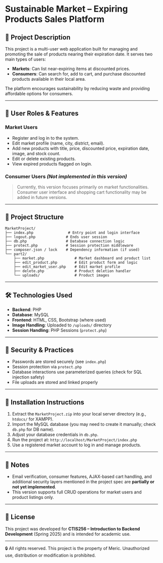
# Sustainable Market – Expiring Products Sales Platform

## 🛒 Project Description

This project is a multi-user web application built for managing and promoting the sale of products nearing their expiration date. It serves two main types of users:

- **Markets**: Can list near-expiring items at discounted prices.
- **Consumers**: Can search for, add to cart, and purchase discounted products available in their local area.

The platform encourages sustainability by reducing waste and providing affordable options for consumers.

---

## 👥 User Roles & Features

### Market Users
- Register and log in to the system.
- Edit market profile (name, city, district, email).
- Add new products with title, price, discounted price, expiration date, image, and stock count.
- Edit or delete existing products.
- View expired products flagged on login.

### Consumer Users *(Not implemented in this version)*
> Currently, this version focuses primarily on market functionalities. Consumer user interface and shopping cart functionality may be added in future versions.

---

## 🧩 Project Structure

```
MarketProject/
├── index.php                # Entry point and login interface
├── logout.php              # Ends user session
├── db.php                  # Database connection logic
├── protect.php             # Session protection middleware
├── composer.json / lock    # Dependency information (if used)
└── part2/
    ├── market.php              # Market dashboard and product list
    ├── edit_product.php        # Edit product form and logic
    ├── edit_market_user.php    # Edit market profile
    ├── delete.php              # Product deletion handler
    └── uploads/                # Product images
```

---

## 🛠️ Technologies Used

- **Backend**: PHP
- **Database**: MySQL
- **Frontend**: HTML, CSS, Bootstrap (where used)
- **Image Handling**: Uploaded to `/uploads/` directory
- **Session Handling**: PHP Sessions (`protect.php`)

---

## 🔐 Security & Practices

- Passwords are stored securely (see `index.php`)
- Session protection via `protect.php`
- Database interactions use parameterized queries (check for SQL injection safety)
- File uploads are stored and linked properly

---

## 🚀 Installation Instructions

1. Extract the `MarketProject.zip` into your local server directory (e.g., `htdocs/` for XAMPP).
2. Import the MySQL database (you may need to create it manually; check `db.php` for DB name).
3. Adjust your database credentials in `db.php`.
4. Run the project at: `http://localhost/MarketProject/index.php`
5. Use a registered market account to log in and manage products.

---

## 📌 Notes

- Email verification, consumer features, AJAX-based cart handling, and additional security layers mentioned in the project spec are **partially or not yet implemented**.
- This version supports full CRUD operations for market users and product listings only.

---

## 📄 License

This project was developed for **CTIS256 – Introduction to Backend Development** (Spring 2025) and is intended for academic use.

---
🔒 All rights reserved.
This project is the property of Meric. Unauthorized use, distribution or modification is prohibited.

